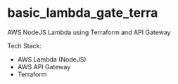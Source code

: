 # basic_lambda_gate_terra
AWS NodeJS Lambda using Terraform and API Gateway

Tech Stack:
 * AWS Lambda (NodeJS)
 * AWS API Gateway
 * Terraform

